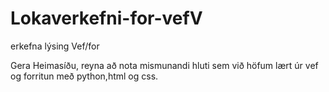 # Lokaverkefni-for-vefV
erkefna lýsing Vef/for

Gera Heimasíðu, reyna að nota mismunandi hluti sem við höfum lært úr vef og forritun með python,html og css.
